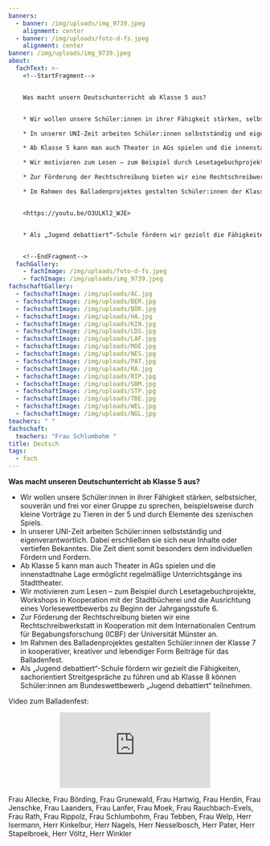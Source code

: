 ```yaml
---
banners:
  - banner: /img/uploads/img_9739.jpeg
    alignment: center
  - banner: /img/uploads/foto-d-fs.jpeg
    alignment: center
banner: /img/uploads/img_9739.jpeg
about:
  fachText: >-
    <!--StartFragment-->


    Was macht unsern Deutschunterricht ab Klasse 5 aus? 


    * Wir wollen unsere Schüler:innen in ihrer Fähigkeit stärken, selbstsicher, souverän und frei vor einer Gruppe zu sprechen, beispielsweise durch kleine Vorträge zu Tieren in der 5 und durch Elemente des szenischen Spiels.   

    * In unserer UNI-Zeit arbeiten Schüler:innen selbstständig und eigenverantwortlich. Dabei erschließen sie sich neue Inhalte oder vertiefen Bekanntes. Die Zeit dient somit besonders dem individuellen Fördern und Fordern. 

    * Ab Klasse 5 kann man auch Theater in AGs spielen und die innenstadtnahe Lage ermöglicht regelmäßige Unterrichtsgänge ins Stadttheater. 

    * Wir motivieren zum Lesen – zum Beispiel durch Lesetagebuchprojekte, Workshops in Kooperation mit der Stadtbücherei und die Ausrichtung eines Vorlesewettbewerbs zu Beginn der Jahrgangsstufe 6.   

    * Zur Förderung der Rechtschreibung bieten wir eine Rechtschreibwerkstatt in Kooperation mit dem Internationalen Centrum für Begabungsforschung (ICBF) der Universität Münster an.   

    * Im Rahmen des Balladenprojektes gestalten Schüler:innen der Klasse 7 in kooperativer, kreativer und lebendiger Form Beiträge für das Balladenfest. Das kann zum Beispiel so aussehen: 


    <https://youtu.be/O3ULKl2_WJE> 


    * Als „Jugend debattiert“-Schule fördern wir gezielt die Fähigkeiten, sachorientiert Streitgespräche zu führen und ab Klasse 8 können Schüler:innen am Bundeswettbewerb „Jugend debattiert“ teilnehmen.  


    <!--EndFragment-->
  fachGallery:
    - fachImage: /img/uploads/foto-d-fs.jpeg
    - fachImage: /img/uploads/img_9739.jpeg
fachschaftGallery:
  - fachschaftImage: /img/uploads/AC.jpg
  - fachschaftImage: /img/uploads/BER.jpg
  - fachschaftImage: /img/uploads/BÖR.jpg
  - fachschaftImage: /img/uploads/HA.jpg
  - fachschaftImage: /img/uploads/KIN.jpg
  - fachschaftImage: /img/uploads/LDS.jpg
  - fachschaftImage: /img/uploads/LAF.jpg
  - fachschaftImage: /img/uploads/MOE.jpg
  - fachschaftImage: /img/uploads/NES.jpg
  - fachschaftImage: /img/uploads/PAT.jpg
  - fachschaftImage: /img/uploads/RA.jpg
  - fachschaftImage: /img/uploads/RIP.jpg
  - fachschaftImage: /img/uploads/SBM.jpg
  - fachschaftImage: /img/uploads/STP.jpg
  - fachschaftImage: /img/uploads/TBE.jpg
  - fachschaftImage: /img/uploads/WEL.jpg
  - fachschaftImage: /img/uploads/NGL.jpg
teachers: " "
fachschaft:
  teachers: "Frau Schlumbohm "
title: Deutsch
tags:
  - fach
---
```

**Was macht unseren Deutschunterricht ab Klasse 5 aus?**

* Wir wollen unsere Schüler:innen in ihrer Fähigkeit stärken, selbstsicher, souverän und frei vor einer Gruppe zu sprechen, beispielsweise durch kleine Vorträge zu Tieren in der 5 und durch Elemente des szenischen Spiels.   
* In unserer UNI-Zeit arbeiten Schüler:innen selbstständig und eigenverantwortlich. Dabei erschließen sie sich neue Inhalte oder vertiefen Bekanntes. Die Zeit dient somit besonders dem individuellen Fördern und Fordern. 
* Ab Klasse 5 kann man auch Theater in AGs spielen und die innenstadtnahe Lage ermöglicht regelmäßige Unterrichtsgänge ins Stadttheater. 
* Wir motivieren zum Lesen – zum Beispiel durch Lesetagebuchprojekte, Workshops in Kooperation mit der Stadtbücherei und die Ausrichtung eines Vorlesewettbewerbs zu Beginn der Jahrgangsstufe 6.   
* Zur Förderung der Rechtschreibung bieten wir eine Rechtschreibwerkstatt in Kooperation mit dem Internationalen Centrum für Begabungsforschung (ICBF) der Universität Münster an.   
* Im Rahmen des Balladenprojektes gestalten Schüler:innen der Klasse 7 in kooperativer, kreativer und lebendiger Form Beiträge für das Balladenfest.
* Als „Jugend debattiert“-Schule fördern wir gezielt die Fähigkeiten, sachorientiert Streitgespräche zu führen und ab Klasse 8 können Schüler:innen am Bundeswettbewerb „Jugend debattiert“ teilnehmen.  

Video zum Balladenfest:

<center><iframe class="youtube component" src="https://www.youtube.com/embed/O3ULKl2_WJE???si=fwYUPNAgq_2mM5Ht" title="YouTube video player" frameborder="0" allow="accelerometer; autoplay; clipboard-write; encrypted-media; gyroscope; picture-in-picture; web-share" allowfullscreen></iframe></center>



Frau Allecke, Frau Börding, Frau Grunewald, Frau Hartwig, Frau Herdin, Frau Jenschke, Frau Laanders, Frau Lanfer, Frau Moek, Frau Rauchbach-Evels, Frau Rath, Frau Rippolz, Frau Schlumbohm, Frau Tebben, Frau Welp, Herr Isermann, Herr Kinkelbur, Herr Nagels, Herr Nesselbosch, Herr Pater, Herr Stapelbroek, Herr Völtz, Herr Winkler